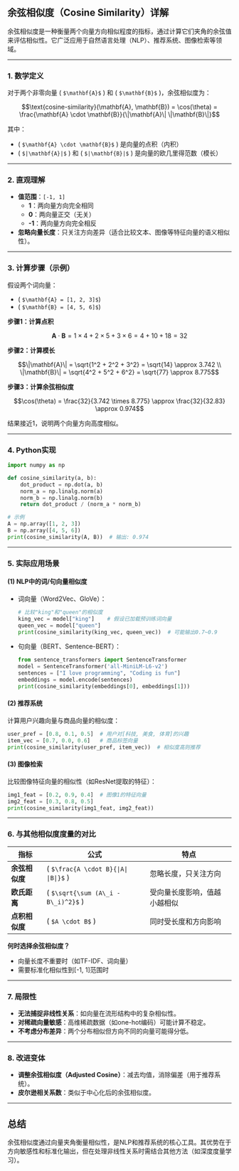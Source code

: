 ## **余弦相似度（Cosine Similarity）详解**

余弦相似度是一种衡量两个向量方向相似程度的指标，通过计算它们夹角的余弦值来评估相似性。它广泛应用于自然语言处理（NLP）、推荐系统、图像检索等领域。

***

### **1. 数学定义**

对于两个非零向量 ( `$\mathbf{A}$` ) 和 ( `$\mathbf{B}$` )，余弦相似度为：

```math
\text{cosine-similarity}(\mathbf{A}, \mathbf{B}) = \cos(\theta) = \frac{\mathbf{A} \cdot \mathbf{B}}{\|\mathbf{A}\| \|\mathbf{B}\|}
```

其中：

*   ( `$\mathbf{A} \cdot \mathbf{B}$` ) 是向量的点积（内积）
*   ( `$|\mathbf{A}|$` ) 和 ( `$|\mathbf{B}|$` ) 是向量的欧几里得范数（模长）

***

### **2. 直观理解**

*   **值范围**：`[-1, 1]`
    *   **1**：两向量方向完全相同
    *   **0**：两向量正交（无关）
    *   **-1**：两向量方向完全相反
*   **忽略向量长度**：只关注方向差异（适合比较文本、图像等特征向量的语义相似性）。

***

### **3. 计算步骤（示例）**

假设两个词向量：

*   ( `$\mathbf{A} = [1, 2, 3]$`)
*   ( `$\mathbf{B} = [4, 5, 6]$`)

**步骤1：计算点积**

```math
\mathbf{A} \cdot \mathbf{B} = 1 \times 4 + 2 \times 5 + 3 \times 6 = 4 + 10 + 18 = 32
```

**步骤2：计算模长**

```math
\|\mathbf{A}\| = \sqrt{1^2 + 2^2 + 3^2} = \sqrt{14} \approx 3.742 \\
\|\mathbf{B}\| = \sqrt{4^2 + 5^2 + 6^2} = \sqrt{77} \approx 8.775
```

**步骤3：计算余弦相似度**

```math
\cos(\theta) = \frac{32}{3.742 \times 8.775} \approx \frac{32}{32.83} \approx 0.974
```

结果接近1，说明两个向量方向高度相似。

***

### **4. Python实现**

```python
import numpy as np

def cosine_similarity(a, b):
    dot_product = np.dot(a, b)
    norm_a = np.linalg.norm(a)
    norm_b = np.linalg.norm(b)
    return dot_product / (norm_a * norm_b)

# 示例
A = np.array([1, 2, 3])
B = np.array([4, 5, 6])
print(cosine_similarity(A, B))  # 输出: 0.974
```

***

### **5. 实际应用场景**

#### **(1) NLP中的词/句向量相似度**

*   词向量（Word2Vec、GloVe）：
    ```python
    # 比较"king"和"queen"的相似度
    king_vec = model["king"]    # 假设已加载预训练词向量
    queen_vec = model["queen"]
    print(cosine_similarity(king_vec, queen_vec))  # 可能输出0.7~0.9
    ```
*   句向量（BERT、Sentence-BERT）：
    ```python
    from sentence_transformers import SentenceTransformer
    model = SentenceTransformer('all-MiniLM-L6-v2')
    sentences = ["I love programming", "Coding is fun"]
    embeddings = model.encode(sentences)
    print(cosine_similarity(embeddings[0], embeddings[1]))
    ```

#### **(2) 推荐系统**

计算用户兴趣向量与商品向量的相似度：

```python
user_pref = [0.8, 0.1, 0.5]  # 用户对[科技, 美食, 体育]的兴趣
item_vec = [0.7, 0.0, 0.6]   # 商品标签向量
print(cosine_similarity(user_pref, item_vec))  # 相似度高则推荐
```

#### **(3) 图像检索**

比较图像特征向量的相似性（如ResNet提取的特征）：

```python
img1_feat = [0.2, 0.9, 0.4]  # 图像1的特征向量
img2_feat = [0.3, 0.8, 0.5]
print(cosine_similarity(img1_feat, img2_feat))
```

***

### **6. 与其他相似度度量的对比**

| **指标**    | **公式**                                | **特点**         |
| --------- | ------------------------------------- | -------------- |
| **余弦相似度** | ( `$\frac{A \cdot B}{\|A\| \|B\|}$` ) | 忽略长度，只关注方向     |
| **欧氏距离**  | ( `$\sqrt{\sum (A\_i - B\_i)^2}$` )   | 受向量长度影响，值越小越相似 |
| **点积相似度** | ( `$A \cdot B$` )                     | 同时受长度和方向影响     |

**何时选择余弦相似度？**

*   向量长度不重要时（如TF-IDF、词向量）
*   需要标准化相似性到\[-1, 1]范围时

***

### **7. 局限性**

*   **无法捕捉非线性关系**：如向量在流形结构中的复杂相似性。
*   **对稀疏向量敏感**：高维稀疏数据（如one-hot编码）可能计算不稳定。
*   **不考虑分布差异**：两个分布相似但方向不同的向量可能得分低。

***

### **8. 改进变体**

*   **调整余弦相似度（Adjusted Cosine）**：减去均值，消除偏差（用于推荐系统）。
*   **皮尔逊相关系数**：类似于中心化后的余弦相似度。

***

## **总结**

余弦相似度通过向量夹角衡量相似性，是NLP和推荐系统的核心工具。其优势在于方向敏感性和标准化输出，但在处理非线性关系时需结合其他方法（如深度度量学习）。

